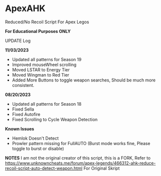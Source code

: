 # ApexAHK
Reduced/No Recoil Script For Apex Legos

**For Educational Purposes ONLY**

UPDATE Log

**11/03/2023**
- Updated all patterns for Season 19
- Improved mouseWheel scrolling
- Moved LSTAR to Energy Tier
- Moved Wingman to Red Tier
- Added More Buttons to toggle weapon searches, Should be much more consistent.

**08/20/2023**
- Updated all patterns for Season 18
- Fixed Sella
- Fixed Autofire
- Fixed Scrolling to Cycle Weapon Detection   


**Known Issues**
- Hemlok Doesn't Detect
- Prowler pattern missing for FullAUTO (Burst mode works fine, Please toggle to burst or disable)

**NOTES**
I am not the original creator of this script, this is a FORK, 
Refer to https://www.unknowncheats.me/forum/apex-legends/466312-ahk-reduce-recoil-script-auto-detect-weapon.html 
For Original Skript
